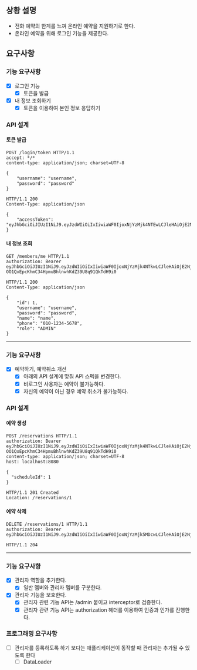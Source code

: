 ## 상황 설명

- 전화 예약의 한계를 느껴 온라인 예약을 지원하기로 한다.
- 온라인 예약을 위해 로그인 기능을 제공한다.

## 요구사항

### 기능 요구사항

- [x] 로그인 기능
  - [x] 토큰을 발급
- [x] 내 정보 조회하기
  - [x] 토큰을 이용하여 본인 정보 응답하기

### API 설계

#### 토큰 발급

```
POST /login/token HTTP/1.1
accept: */*
content-type: application/json; charset=UTF-8

{
    "username": "username",
    "password": "password"
}
```

```
HTTP/1.1 200
Content-Type: application/json

{
    "accessToken": "eyJhbGciOiJIUzI1NiJ9.eyJzdWIiOiIxIiwiaWF0IjoxNjYzMjk4NTEwLCJleHAiOjE2NjMzMDIxMTAsInJvbGUiOiJBRE1JTiJ9.7pxE1cjS51snIrfk21m2Nw0v08HCjgkRD2WSxTK318M"
}
```

#### 내 정보 조회

```
GET /members/me HTTP/1.1
authorization: Bearer eyJhbGciOiJIUzI1NiJ9.eyJzdWIiOiIxIiwiaWF0IjoxNjYzMjk4NTkwLCJleHAiOjE2NjMzMDIxOTAsInJvbGUiOiJBRE1JTiJ9.-OO1QxEpcKhmC34HpmuBhlnwhKdZ39U8q91QkTdH9i0
```

```
HTTP/1.1 200
Content-Type: application/json

{
    "id": 1,
    "username": "username", 
    "password": "password",
    "name": "name",
    "phone": "010-1234-5678",
    "role": "ADMIN"
}
```

---

### 기능 요구사항

- [x] 예약하기, 예약취소 개선
  - [x] 아래의 API 설계에 맞춰 API 스펙을 변경한다.
  - [x] 비로그인 사용자는 예약이 불가능하다.
  - [x] 자신의 예약이 아닌 경우 예약 취소가 불가능하다.

### API 설계

#### 예약 생성

```
POST /reservations HTTP/1.1
authorization: Bearer eyJhbGciOiJIUzI1NiJ9.eyJzdWIiOiIxIiwiaWF0IjoxNjYzMjk4NTkwLCJleHAiOjE2NjMzMDIxOTAsInJvbGUiOiJBRE1JTiJ9.-OO1QxEpcKhmC34HpmuBhlnwhKdZ39U8q91QkTdH9i0
content-type: application/json; charset=UTF-8
host: localhost:8080

{
  "scheduleId": 1
}
```

```
HTTP/1.1 201 Created
Location: /reservations/1
```

#### 예약 삭제

```
DELETE /reservations/1 HTTP/1.1
authorization: Bearer eyJhbGciOiJIUzI1NiJ9.eyJzdWIiOiIxIiwiaWF0IjoxNjYzMjk5MDcwLCJleHAiOjE2NjMzMDI2NzAsInJvbGUiOiJBRE1JTiJ9.zgz7h7lrKLNw4wP9I0W8apQnMUn3WHnmqQ1N2jNqwlQ
```

```
HTTP/1.1 204
``` 

--- 

### 기능 요구사항

- [x] 관리자 역할을 추가한다.
  - [x] 일반 멤버와 관리자 멤버를 구분한다.
- [x] 관리자 기능을 보호한다.
  - [x] 관리자 관련 기능 API는 /admin 붙이고 interceptor로 검증한다.
  - [x] 관리자 관련 기능 API는 authorization 헤더를 이용하여 인증과 인가를 진행한다.

### 프로그래밍 요구사항

- [ ] 관리자를 등록하도록 하기 보다는 애플리케이션이 동작할 때 관리자는 추가될 수 있도록 한다
  - [ ] DataLoader